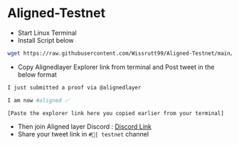 # Aligned-Testnet

- Start Linux Terminal 
- Install Script below
```bash
wget https://raw.githubusercontent.com/Wissrutt99/Aligned-Testnet/main/aligned.sh && chmod +x aligned.sh && ./aligned.sh
```

- Copy Alignedlayer Explorer link from terminal and Post tweet in the below format


```bash
I just submitted a proof via @alignedlayer

I am now #aligned ✅

[Paste the explorer link here you copied earlier from your terminal]
```
- Then join Aligned layer Discord :  [Discord Link](http://discord.gg/alignedlayer)
- Share your tweet link in ```#🧪| testnet``` channel
